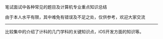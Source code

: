 笔试面试中各种常见的题目及计算机专业重点知识总结
 
由于本人水平有限，其中难免有错误及不足之处，仅供参考，欢迎大家交流
***

比较集中的介绍了计科的几门学科的关键知识点，iOS开发方面的知识等。
